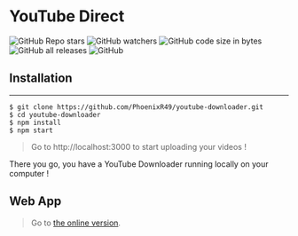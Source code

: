 # YouTube Direct
![GitHub Repo stars](https://img.shields.io/github/stars/PhoenixR49/youtube-downloader)
![GitHub watchers](https://img.shields.io/github/watchers/PhoenixR49/youtube-downloader)
![GitHub code size in bytes](https://img.shields.io/github/languages/code-size/PhoenixR49/youtube-downloader)
![GitHub all releases](https://img.shields.io/github/downloads/PhoenixR49/youtube-downloader/total)
![GitHub](https://img.shields.io/github/license/PhoenixR49/youtube-downloader)

## Installation
***
```
$ git clone https://github.com/PhoenixR49/youtube-downloader.git
$ cd youtube-downloader 
$ npm install
$ npm start
```
> Go to http://localhost:3000 to start uploading your videos !

There you go, you have a YouTube Downloader running locally on your computer !

## Web App
> Go to [the online version](https://ytdl-by-phoenixr49.glitch.me).